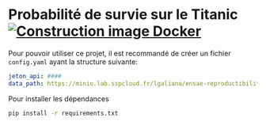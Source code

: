 # Probabilité de survie sur le Titanic [![Construction image Docker](https://github.com/ensae-reproductibilite/application-correction/actions/workflows/prod.yaml/badge.svg)](https://github.com/ensae-reproductibilite/application-correction/actions/workflows/prod.yaml)

Pour pouvoir utiliser ce projet, il 
est recommandé de créer un fichier `config.yaml`
ayant la structure suivante:

```yaml
jeton_api: ####
data_path: https://minio.lab.sspcloud.fr/lgaliana/ensae-reproductibilite/data/raw/data.csv
```

Pour installer les dépendances

```bash
pip install -r requirements.txt
```
